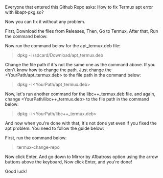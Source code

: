 Everyone that entered this Github Repo asks:
How to fix Termux apt error with libapt-pkg.so?

Now you can fix it without any problem.

First, Download the files from Releases,
Then, Go to Termux,
After that, Run the command below:

Now run the command below for the apt_termux.deb file:
> dpkg -i /sdcard/Download/apt_termux.deb

Change the file path if it's not the same one as the command above.
If you don't know how to change the path,
Just change the <YourPath/apt_termux.deb> to the file path in the command below:
> dpkg -i <YourPath/apt_termux.deb>

Now, let's run another command for the libc++_termux.deb file.
and again, change <YourPath/libc++_termux.deb> to the file path in the command below:
> dpkg -i <YourPath/libc++_termux.deb>

And now when you're done with that,
It's not done yet even if you fixed the apt problem.
You need to follow the guide below:

First, run the command below:
> termux-change-repo

Now click Enter,
And go down to Mirror by A1batross option using the arrow buttons above the keyboard,
Now click Enter, and you're done!

Good luck!

